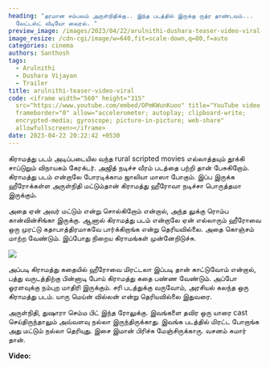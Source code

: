 ```yaml
---
heading: "தரமான சம்பவம் அருள்நிதிக்கு.. இந்த படத்தில் இருக்கு ருத்ர தாண்டவம்...
  லேட்டஸ்ட் வீடியோ வைரல். "
preview_image: /images/2023/04/22/arulnithi-dushara-teaser-video-viral-2-.jpg
image_resize: /cdn-cgi/image/w=640,fit=scale-down,q=80,f=auto
categories: cinema
authors: Santhosh
tags:
  - Arulnithi
  - Dushara Vijayan
  - Trailer
title: arulnithi-teaser-video-viral
code: <iframe width="560" height="315"
  src="https://www.youtube.com/embed/OPmKWunKuoo" title="YouTube video player"
  frameborder="0" allow="accelerometer; autoplay; clipboard-write;
  encrypted-media; gyroscope; picture-in-picture; web-share"
  allowfullscreen></iframe>
date: 2023-04-22 20:22:42 +0530
---
```

கிராமத்து படம் அடிப்படையில வந்த rural scripted movies எல்லாத்தயும் தூக்கி சாப்டுறும் விநாயகம் கேரக்டர். அஜித் நடிச்ச வீரம் படத்தை பற்றி தான் பேசுகிறோம். கிராமத்து படம் என்றாலே போரடிக்காம ஜாலியா மாஸா போகும். இப்ப இருக்க ஹீரோக்கள்ள அருள்நிதி மட்டும்தான் கிராமத்து ஹீரோவா நடிச்சா பொருத்தமா இருக்கும்.

அதை ஏன் அவர் மட்டும் என்று சொல்கிறோம் என்றால், அந்த லுக்கு ரொம்ப கான்வின்சிங்கா இருக்கு. ஆனால் கிராமத்து படம் என்றாலே ஏன் எல்லாரும் ஹீரோவை ஒரு முரட்டு கதாபாத்திரமாகவே பார்க்கிறாங்க என்று தெரியவில்லை. அதை கொஞ்சம் மாற்ற வேண்டும். இப்போது நிறைய கிராமங்கள் முன்னேறிடுச்சு.

![](/images/2023/04/22/arulnithi-dushara-teaser-video-viral-1-.jpg)

அப்படி கிராமத்து கதையில் ஹீரோவை மிரட்டலா இப்படி தான் காட்டுவோம் என்றால், பத்து வருடத்திற்கு பின்னாடி போய் கிராமத்து கதை பண்ண வேண்டும். அப்போ ஓரளவுக்கு நம்புற மாதிரி இருக்கும். சரி படத்துக்கு வருவோம், அரசியல் கலந்த ஒரு கிராமத்து படம். யாரு மெய்ன் வில்லன் என்று தெரியவில்லை இதுவரை. 

அருள்நிதி, துஷாரா செம்ம பிட் இந்த ரோலுக்கு. இவங்களை தவிர ஒரு யாரை cast செய்திருந்தாலும் அவ்வளவு நல்லா இருந்திருக்காது. இவங்க படத்தில் மிரட்ட போறாங்க அது மட்டும் நல்லா தெரியுது. இசை இமான் பிரிச்சு மேஞ்சிருக்காரு. வசனம் சுமார் தான். 

**V﻿ideo:**